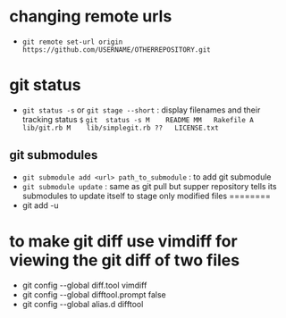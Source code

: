 # changing remote urls
- `git remote set-url origin https://github.com/USERNAME/OTHERREPOSITORY.git`
# git status
- `git status -s` or `git stage --short` : display filenames and their tracking status
`$` `git  status -s
M    README
MM   Rakefile
A    lib/git.rb
M    lib/simplegit.rb
??   LICENSE.txt
`
## git submodules
- `git submodule add <url> path_to_submodule` : to add git submodule 
- `git submodule update` : same as git pull but supper repository tells its submodules to update itself
to stage only modified files
========
- git add -u
# to make git diff use vimdiff for viewing the git diff of two files
- git config --global diff.tool vimdiff
- git config --global difftool.prompt false
- git config --global alias.d difftool

